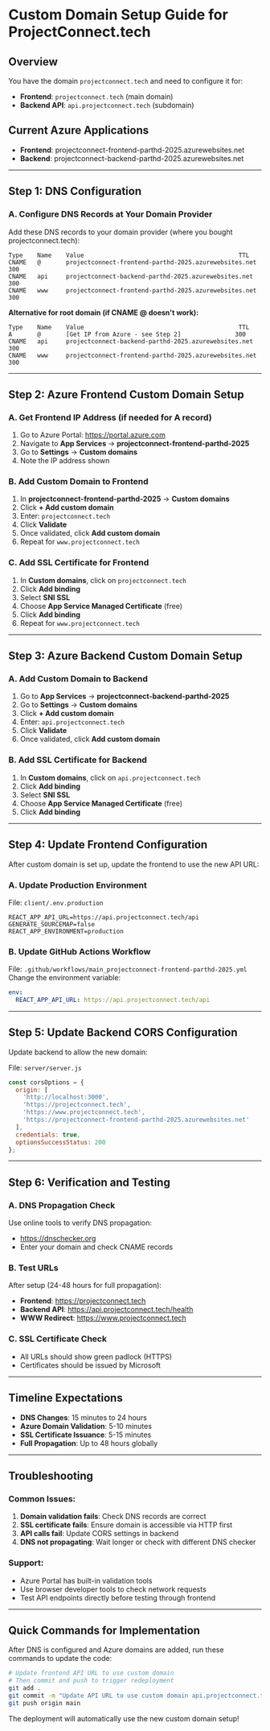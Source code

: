 # Custom Domain Setup Guide for ProjectConnect.tech

## Overview
You have the domain `projectconnect.tech` and need to configure it for:
- **Frontend**: `projectconnect.tech` (main domain)
- **Backend API**: `api.projectconnect.tech` (subdomain)

## Current Azure Applications
- **Frontend**: projectconnect-frontend-parthd-2025.azurewebsites.net
- **Backend**: projectconnect-backend-parthd-2025.azurewebsites.net

---

## Step 1: DNS Configuration

### A. Configure DNS Records at Your Domain Provider

Add these DNS records to your domain provider (where you bought projectconnect.tech):

```
Type    Name    Value                                           TTL
CNAME   @       projectconnect-frontend-parthd-2025.azurewebsites.net    300
CNAME   api     projectconnect-backend-parthd-2025.azurewebsites.net     300
CNAME   www     projectconnect-frontend-parthd-2025.azurewebsites.net    300
```

**Alternative for root domain (if CNAME @ doesn't work):**
```
Type    Name    Value                                           TTL
A       @       [Get IP from Azure - see Step 2]               300
CNAME   api     projectconnect-backend-parthd-2025.azurewebsites.net     300
CNAME   www     projectconnect-frontend-parthd-2025.azurewebsites.net    300
```

---

## Step 2: Azure Frontend Custom Domain Setup

### A. Get Frontend IP Address (if needed for A record)
1. Go to Azure Portal: https://portal.azure.com
2. Navigate to **App Services** → **projectconnect-frontend-parthd-2025**
3. Go to **Settings** → **Custom domains**
4. Note the IP address shown

### B. Add Custom Domain to Frontend
1. In **projectconnect-frontend-parthd-2025** → **Custom domains**
2. Click **+ Add custom domain**
3. Enter: `projectconnect.tech`
4. Click **Validate**
5. Once validated, click **Add custom domain**
6. Repeat for `www.projectconnect.tech`

### C. Add SSL Certificate for Frontend
1. In **Custom domains**, click on `projectconnect.tech`
2. Click **Add binding**
3. Select **SNI SSL**
4. Choose **App Service Managed Certificate** (free)
5. Click **Add binding**
6. Repeat for `www.projectconnect.tech`

---

## Step 3: Azure Backend Custom Domain Setup

### A. Add Custom Domain to Backend
1. Go to **App Services** → **projectconnect-backend-parthd-2025**
2. Go to **Settings** → **Custom domains**
3. Click **+ Add custom domain**
4. Enter: `api.projectconnect.tech`
5. Click **Validate**
6. Once validated, click **Add custom domain**

### B. Add SSL Certificate for Backend
1. In **Custom domains**, click on `api.projectconnect.tech`
2. Click **Add binding**
3. Select **SNI SSL**
4. Choose **App Service Managed Certificate** (free)
5. Click **Add binding**

---

## Step 4: Update Frontend Configuration

After custom domain is set up, update the frontend to use the new API URL:

### A. Update Production Environment
File: `client/.env.production`
```
REACT_APP_API_URL=https://api.projectconnect.tech/api
GENERATE_SOURCEMAP=false
REACT_APP_ENVIRONMENT=production
```

### B. Update GitHub Actions Workflow
File: `.github/workflows/main_projectconnect-frontend-parthd-2025.yml`
Change the environment variable:
```yaml
env:
  REACT_APP_API_URL: https://api.projectconnect.tech/api
```

---

## Step 5: Update Backend CORS Configuration

Update backend to allow the new domain:

File: `server/server.js`
```javascript
const corsOptions = {
  origin: [
    'http://localhost:3000',
    'https://projectconnect.tech',
    'https://www.projectconnect.tech',
    'https://projectconnect-frontend-parthd-2025.azurewebsites.net'
  ],
  credentials: true,
  optionsSuccessStatus: 200
};
```

---

## Step 6: Verification and Testing

### A. DNS Propagation Check
Use online tools to verify DNS propagation:
- https://dnschecker.org
- Enter your domain and check CNAME records

### B. Test URLs
After setup (24-48 hours for full propagation):
- **Frontend**: https://projectconnect.tech
- **Backend API**: https://api.projectconnect.tech/health
- **WWW Redirect**: https://www.projectconnect.tech

### C. SSL Certificate Check
- All URLs should show green padlock (HTTPS)
- Certificates should be issued by Microsoft

---

## Timeline Expectations

- **DNS Changes**: 15 minutes to 24 hours
- **Azure Domain Validation**: 5-10 minutes
- **SSL Certificate Issuance**: 5-15 minutes
- **Full Propagation**: Up to 48 hours globally

---

## Troubleshooting

### Common Issues:
1. **Domain validation fails**: Check DNS records are correct
2. **SSL certificate fails**: Ensure domain is accessible via HTTP first
3. **API calls fail**: Update CORS settings in backend
4. **DNS not propagating**: Wait longer or check with different DNS checker

### Support:
- Azure Portal has built-in validation tools
- Use browser developer tools to check network requests
- Test API endpoints directly before testing through frontend

---

## Quick Commands for Implementation

After DNS is configured and Azure domains are added, run these commands to update the code:

```bash
# Update frontend API URL to use custom domain
# Then commit and push to trigger redeployment
git add .
git commit -m "Update API URL to use custom domain api.projectconnect.tech"
git push origin main
```

The deployment will automatically use the new custom domain setup!
